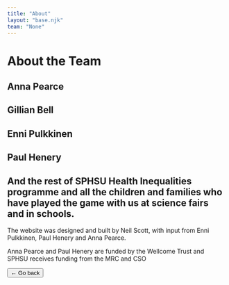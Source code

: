 ```yaml
---
title: "About"
layout: "base.njk"
team: "None"
---
```



# About the Team


## Anna Pearce

## Gillian Bell

## Enni Pulkkinen

## Paul Henery

## And the rest of SPHSU Health Inequalities programme and all the children and families who have played the game with us at science fairs and in schools.



The website was designed and built by Neil Scott, with input from Enni Pulkkinen, Paul Henery and Anna Pearce.

Anna Pearce and Paul Henery are funded by the Wellcome Trust and SPHSU receives funding from the MRC and CSO

<!--     • Anna Pearce, Gillian Bell, Enni Pulkkinen, Paul Henery, (with pictures), the rest of SPHSU Health Inequalities programme (link), and all the children and families who have played the game with us at science fairs and in schools. The website was designed and built by Neil Scott, with input from Enni Pulkkinen, Paul Henery and Anna Pearce” PLUS ANY OTHERS.
    • Anna Pearce and Paul Henery are funded by the Wellcome Trust and SPHSU receives funding from the MRC and CSO-->


<button class="btn" onclick="history.back(-1)">&larr; Go back</button>
